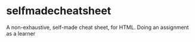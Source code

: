 # selfmadecheatsheet
A non-exhaustive, self-made cheat sheet, for HTML. Doing an assignment as a learner
